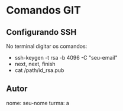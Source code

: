 # Comandos GIT

## Configurando SSH

No terminal digitar os comandos:

- ssh-keygen -t rsa -b 4096 -C "seu-email"
- next, next, finish
- cat /path/id_rsa.pub

## Autor
nome: seu-nome
turma: a